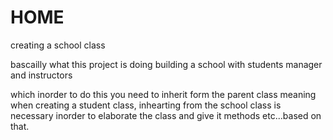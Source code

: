 # HOME
creating a school class

bascailly what this project is doing building a school with students manager and instructors

which inorder to do this you need to inherit form the parent class meaning when creating a student class, inhearting from the school class is necessary inorder to elaborate the class and give it methods etc...based on that. 

